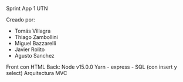 Sprint App 1 UTN

Creado por:
- Tomás Villagra 
- Thiago Zambollini
- Miguel Bazzarelli
- Javier Rolito
- Agusto Sanchez

Front con HTML
Back: Node v15.0.0 Yarn - express - SQL (con insert y select)
Arquitectura MVC
